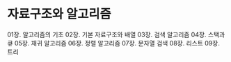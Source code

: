 # 자료구조와 알고리즘

01장. 알고리즘의 기초
02장. 기본 자료구조와 배열
03장. 검색 알고리즘
04장. 스택과 큐
05장. 재귀 알고리즘
06장. 정렬 알고리즘
07장. 문자열 검색
08장. 리스트
09장. 트리




